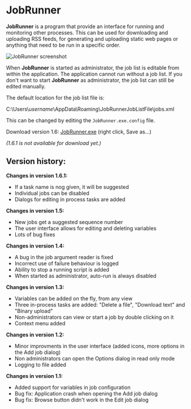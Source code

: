 # JobRunner
**JobRunner** is a program that provide an interface for running and monitoring other processes. This can be used for downloading and uploading RSS feeds, for generating and uploading static web pages or anything that need to be run in a specific order.

![JobRunner screenshot](http://imghost.winsoft.se/upload/857971586771823jobrunner.jpg "JobRunner screenshot")

When **JobRunner** is started as administrator, the job list is editable from within the application. The application cannot run without a job list. If you don't want to start **JobRunner** as administrator, the job list can still be edited manually.

The default location for the job list file is:

C:\Users\\*username*\AppData\Roaming\JobRunnerJobListFile\jobs.xml

This can be changed by editing the `JobRunner.exe.config` file.

Download version 1.6: [JobRunner.exe](http://winsoft.se/files/JobRunner.exe) (right click, Save as...)

*(1.6.1 is not available for download yet.)*

## Version history:

**Changes in version 1.6.1:**

- If a task name is nog given, it will be suggested
- Individual jobs can be disabled
- Dialogs for editing in process tasks are added

**Changes in version 1.5:**

- New jobs get a suggested sequence number
- The user interface allows for editing and deleting variables
- Lots of bug fixes

**Changes in version 1.4:**

- A bug in the job argument reader is fixed
- Incorrect use of failure behaviour is logged
- Ability to stop a running script is added
- When started as administrator, auto-run is always disabled

**Changes in version 1.3:**

- Variables can be added on the fly, from any view
- Three in-process tasks are added: "Delete a file", "Download text" and "Binary upload"
- Non-administrators can view or start a job by double clicking on it
- Context menu added

**Changes in version 1.2:**

- Minor improvments in the user interface (added icons, more options in the Add job dialog)
- Non administrators can open the Options dialog in read only mode
- Logging to file added

**Changes in version 1.1:**

- Added support for variables in job configuration
- Bug fix: Application crash when opening the Add job dialog
- Bug fix: Browse button didn't work in the Edit job dialog
